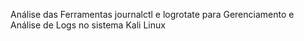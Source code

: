 Análise das Ferramentas journalctl e logrotate para Gerenciamento e Análise de Logs no sistema Kali Linux
